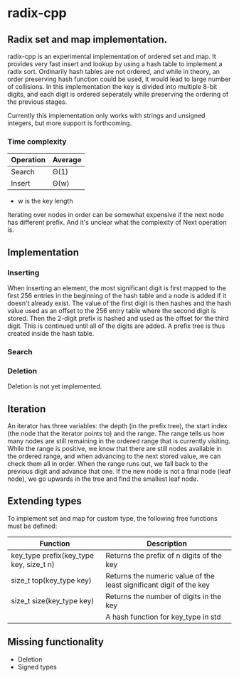 # radix-cpp

## Radix set and map implementation.

radix-cpp is an experimental implementation of ordered set and map. It
provides very fast insert and lookup by using a hash table to
implement a radix sort. Ordinarily hash tables are not ordered, and
while in theory, an order preserving hash function could be used, it
would lead to large number of collisions. In this implementation the
key is divided into multiple 8-bit digits, and each digit is ordered
seperately while preserving the ordering of the previous stages.

Currently this implementation only works with strings and unsigned
integers, but more support is forthcoming.

### Time complexity

| Operation | Average |
| - | - |
| Search | Θ(1) |
| Insert | Θ(w) |

* w is the key length

Iterating over nodes in order can be somewhat expensive if the next
node has different prefix. And it's unclear what the complexity of
Next operation is.

## Implementation

### Inserting

When inserting an element, the most significant digit is first mapped
to the first 256 entries in the beginning of the hash table and a node
is added if it doesn't already exist. The value of the first digit is
then hashes and the hash value used as an offset to the 256 entry
table where the second digit is stored. Then the 2-digit prefix is
hashed and used as the offset for the third digit. This is continued
until all of the digits are added. A prefix tree is thus created
inside the hash table.

### Search

### Deletion

Deletion is not yet implemented.

## Iteration

An iterator has three variables: the depth (in the prefix tree), the
start index (the node that the iterator points to) and the range. The
range tells us how many nodes are still remaining in the ordered range
that is currently visiting. While the range is positive, we know that
there are still nodes available in the ordered range, and when
advancing to the next stored value, we can check them all in
order. When the range runs out, we fall back to the previous digit and
advance that one. If the new node is not a final node (leaf node), we
go upwards in the tree and find the smallest leaf node.

## Extending types

To implement set and map for custom type, the following free functions must be defined:

| Function | Description |
| - | - |
| key_type prefix(key_type key, size_t n) | Returns the prefix of n digits of the key |
| size_t top(key_type key) | Returns the numeric value of the least significant digit of the key |
| size_t size(key_type key) | Returns the number of digits in the key |
| | A hash function for key_type in std |

## Missing functionality

- Deletion
- Signed types
